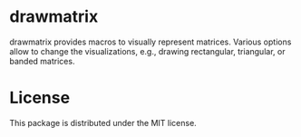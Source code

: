 drawmatrix
==========

drawmatrix provides macros to visually represent matrices.  Various options
allow to change the visualizations, e.g., drawing rectangular, triangular, or
banded matrices.

# License

This package is distributed under the MIT license.
